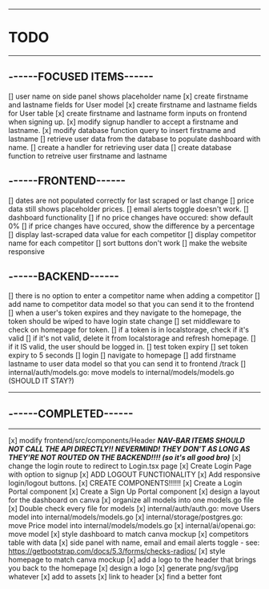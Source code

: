 --------------------------------------------------
# TODO
--------------------------------------------------

## ------FOCUSED ITEMS------
[] user name on side panel shows placeholder name
    [x] create firstname and lastname fields for User model
    [x] create firstname and lastname fields for User table
    [x] create firstname and lastname form inputs on frontend when signing up.
    [x] modify signup handler to accept a firstname and lastname.
    [x] modify database function query to insert firstname and lastname
    [] retrieve user data from the database to populate dashboard with name.
        [] create a handler for retrieving user data
        [] create database function to retreive user firstname and lastname

## ------FRONTEND------

[] dates are not populated correctly for last scraped or last change
[] price data still shows placeholder prices.
[] email alerts toggle doesn't work.
[] dashboard functionality
    [] if no price changes have occured: show default 0%
    [] if price changes have occured, show the difference by a percentage
    [] display last-scraped data value for each competitor
    [] display competitor name for each competitor
[] sort buttons don't work
[] make the website responsive

## ------BACKEND------

[] there is no option to enter a competitor name when adding a competitor
    [] add name to competitor data model so that you can send it to the frontend
[] when a user's token expires and they navigate to the homepage, the token should be wiped to have login state change
    [] set middleware to check on homepage for token.
        [] if a token is in localstorage, check if it's valid
            [] if it's not valid, delete it from localstorage and refresh homepage.
            [] if it IS valid, the user should be logged in.
    [] test token expiry
        [] set token expiry to 5 seconds
        [] login
        [] navigate to homepage
[] add firstname lastname to user data model so that you can send it to frontend /track
[] internal/auth/models.go: move models to internal/models/models.go (SHOULD IT STAY?)


--------------------------------------------------
## ------COMPLETED------
--------------------------------------------------
[x] modify frontend/src/components/Header
    ***NAV-BAR ITEMS SHOULD NOT CALL THE API DIRECTLY!!***
    ***NEVERMIND! THEY DON'T AS LONG AS THEY'RE NOT ROUTED ON THE BACKEND!!!! (so it's all good bro)***
    [x] change the login route to redirect to Login.tsx page
        [x] Create Login Page with option to signup
[x] ADD LOGOUT FUNCTIONALITY
    [x] Add responsive login/logout buttons.
[x] CREATE COMPONENTS!!!!!!
    [x] Create a Login Portal component
    [x] Create a Sign Up Portal component
[x] design a layout for the dashboard on canva
[x] organize all models into one models.go file
    [x] Double check every file for models
    [x] internal/auth/auth.go: move Users model into internal/models/models.go
    [x] internal/storage/postgres.go: move Price model into internal/models/models.go
    [x] internal/ai/openai.go: move model
[x] style dashboard to match canva mockup
    [x] competitors table with data
    [x] side panel with name, email and email alerts toggle 
        - see: https://getbootstrap.com/docs/5.3/forms/checks-radios/ 
[x] style homepage to match canva mockup
[x] add a logo to the header that brings you back to the homepage
    [x] design a logo
    [x] generate png/svg/jpg whatever
    [x] add to assets
    [x] link to header
[x] find a better font
